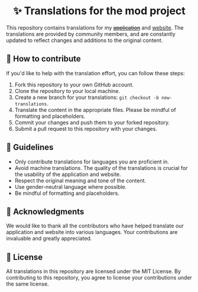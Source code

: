 <h1 align="center">
    ✨ Translations for the mod project
</h1>

This repository contains translations for my [~~application~~](launcher) and [website](website). The translations are provided by community members, and are constantly updated to reflect changes and additions to the original content.

## 📁 How to contribute
If you'd like to help with the translation effort, you can follow these steps:

1. Fork this repository to your own GitHub account.
2. Clone the repository to your local machine.
3. Create a new branch for your translations: `git checkout -b new-translations`.
4. Translate the content in the appropriate files. Please be mindful of formatting and placeholders.
5. Commit your changes and push them to your forked repository.
6. Submit a pull request to this repository with your changes.

## 📝 Guidelines
- Only contribute translations for languages you are proficient in.
- Avoid machine translations. The quality of the translations is crucial for the usability of the application and website.
- Respect the original meaning and tone of the content.
- Use gender-neutral language where possible.
- Be mindful of formatting and placeholders.

## 💙 Acknowledgments
We would like to thank all the contributors who have helped translate our application and website into various languages. Your contributions are invaluable and greatly appreciated.

## 🔑 License
All translations in this repository are licensed under the MIT License. By contributing to this repository, you agree to license your contributions under the same license.